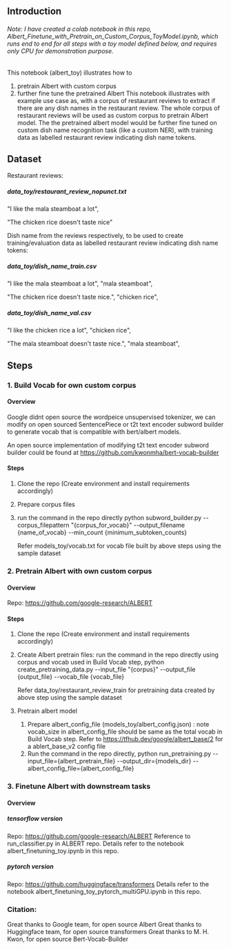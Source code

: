 ## Introduction

###### Note: I have created a colab notebook in this repo, Albert_Finetune_with_Pretrain_on_Custom_Corpus_ToyModel.ipynb, which runs end to end for all steps with a toy model defined below, and requires only CPU for demonstration purpose. 

This notebook (albert_toy) illustrates how to 
1. pretrain Albert with custom corpus
2. further fine tune the pretrained Albert 
This notebook illustrates with example use case as, with a corpus of restaurant reviews to extract if there are any dish names in the restaurant review. The whole corpus of restaurant reviews will be used as custom corpus to pretrain Albert model. The the pretrained albert model would be further fine tuned on custom dish name recognition task (like a custom NER), with training data as labelled restaurant review indicating dish name tokens. 

## Dataset
Restaurant reviews: 

##### data_toy/restaurant_review_nopunct.txt
"I like the mala steamboat a lot",

"The chicken rice doesn't taste nice"

Dish name from the reviews respectively, to be used to create training/evaluation data as labelled restaurant review indicating dish name tokens:

##### data_toy/dish_name_train.csv
"I like the mala steamboat a lot", "mala steamboat",

"The chicken rice doesn't taste nice.", "chicken rice",

##### data_toy/dish_name_val.csv
"I like the chicken rice a lot", "chicken rice",

"The mala steamboat doesn't taste nice.", "mala steamboat",

## Steps
### 1. Build Vocab for own custom corpus
#### Overview
Google didnt open source the wordpeice unsupervised tokenizer, we can modify on open sourced SentencePiece or t2t text encoder subword builder to generate vocab that is compatible with bert/albert models.

An open source implementation of modifying t2t text encoder subword builder could be found at https://github.com/kwonmha/bert-vocab-builder
#### Steps
1. Clone the repo (Create environment and install requirements accordingly)
2. Prepare corpus files 
3. run the command in the repo directly python subword_builder.py --corpus_filepattern "{corpus_for_vocab}" --output_filename {name_of_vocab} --min_count {minimum_subtoken_counts} 

    Refer models_toy/vocab.txt for vocab file built by above steps using the sample dataset

### 2. Pretrain Albert with own custom corpus
#### Overview
Repo: https://github.com/google-research/ALBERT
#### Steps
1. Clone the repo (Create environment and install requirements accordingly)
2. Create Albert pretrain files: run the command in the repo directly using corpus and vocab used in Build Vocab step, python create_pretraining_data.py --input_file "{corpus}" --output_file {output_file} --vocab_file {vocab_file}

    Refer data_toy/restaurant_review_train for pretraining data created by above step using the sample dataset

3. Pretrain albert model
    1. Prepare albert_config_file (models_toy/albert_config.json) : note vocab_size in albert_config_file should be same as the total vocab in Build Vocab step. Refer to https://tfhub.dev/google/albert_base/2 for a ablert_base_v2 config file
    2. Run the command in the repo directly, python run_pretraining.py --input_file={albert_pretrain_file} --output_dir={models_dir} --albert_config_file={albert_config_file}


### 3. Finetune Albert with downstream tasks
#### Overview
##### tensorflow version
Repo: https://github.com/google-research/ALBERT
Reference to run_classifier.py in ALBERT repo. Details refer to the notebook albert_finetuning_toy.ipynb in this repo.
##### pytorch version
Repo: https://github.com/huggingface/transformers
Details refer to the notebook albert_finetuning_toy_pytorch_multiGPU.ipynb in this repo.


### Citation:
Great thanks to Google team, for open source Albert
Great thanks to Huggingface team, for open source transformers
Great thanks to M. H. Kwon, for open source Bert-Vocab-Builder
